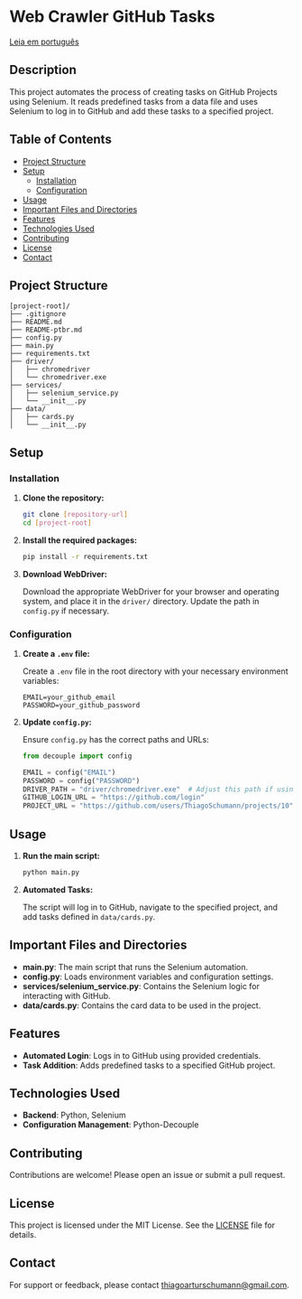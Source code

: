 # Web Crawler GitHub Tasks

[Leia em português](README-ptbr.md)

## Description

This project automates the process of creating tasks on GitHub Projects using Selenium. It reads predefined tasks from a data file and uses Selenium to log in to GitHub and add these tasks to a specified project.

## Table of Contents

- [Project Structure](#project-structure)
- [Setup](#setup)
  - [Installation](#installation)
  - [Configuration](#configuration)
- [Usage](#usage)
- [Important Files and Directories](#important-files-and-directories)
- [Features](#features)
- [Technologies Used](#technologies-used)
- [Contributing](#contributing)
- [License](#license)
- [Contact](#contact)

## Project Structure

```plaintext
[project-root]/
├── .gitignore
├── README.md
├── README-ptbr.md
├── config.py
├── main.py
├── requirements.txt
├── driver/
│   ├── chromedriver
│   └── chromedriver.exe
├── services/
│   ├── selenium_service.py
│   └── __init__.py
├── data/
│   ├── cards.py
│   └── __init__.py
```

## Setup

### Installation

1. **Clone the repository:**
    
    ```bash
    git clone [repository-url]
    cd [project-root]
    ```
    
2. **Install the required packages:**
    
    ```bash
    pip install -r requirements.txt
    ```
    
3. **Download WebDriver:**
    
    Download the appropriate WebDriver for your browser and operating system, and place it in the `driver/` directory. Update the path in `config.py` if necessary.

### Configuration

1. **Create a `.env` file:**
    
    Create a `.env` file in the root directory with your necessary environment variables:
    
    ```env
    EMAIL=your_github_email
    PASSWORD=your_github_password
    ```
    
2. **Update `config.py`:**
    
    Ensure `config.py` has the correct paths and URLs:
    
    ```python
    from decouple import config

    EMAIL = config("EMAIL")
    PASSWORD = config("PASSWORD")
    DRIVER_PATH = "driver/chromedriver.exe"  # Adjust this path if using a different OS
    GITHUB_LOGIN_URL = "https://github.com/login"
    PROJECT_URL = "https://github.com/users/ThiagoSchumann/projects/10"
    ```

## Usage

1. **Run the main script:**
    
    ```bash
    python main.py
    ```
    
2. **Automated Tasks:**
    
    The script will log in to GitHub, navigate to the specified project, and add tasks defined in `data/cards.py`.

## Important Files and Directories

- **main.py**: The main script that runs the Selenium automation.
- **config.py**: Loads environment variables and configuration settings.
- **services/selenium_service.py**: Contains the Selenium logic for interacting with GitHub.
- **data/cards.py**: Contains the card data to be used in the project.

## Features

- **Automated Login**: Logs in to GitHub using provided credentials.
- **Task Addition**: Adds predefined tasks to a specified GitHub project.

## Technologies Used

- **Backend**: Python, Selenium
- **Configuration Management**: Python-Decouple

## Contributing

Contributions are welcome! Please open an issue or submit a pull request.

## License

This project is licensed under the MIT License. See the [LICENSE](LICENSE) file for details.

## Contact

For support or feedback, please contact [thiagoarturschumann@gmail.com](mailto:thiagoarturschumann@gmail.com).